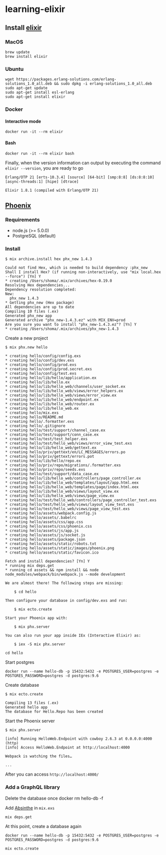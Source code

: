 # learning-elixir

## Install [elixir](https://elixir-lang.org/)
### MacOS
    brew update
    brew install elixir

### Ubuntu
    wget https://packages.erlang-solutions.com/erlang-solutions_1.0_all.deb && sudo dpkg -i erlang-solutions_1.0_all.deb
    sudo apt-get update
    sudo apt-get install esl-erlang
    sudo apt-get install elixir

### Docker
#### Interactive mode
    docker run -it --rm elixir

#### Bash
    docker run -it --rm elixir bash

Finally, when the version information can output by executing the command `elixir --version`,
you are ready to go

    Erlang/OTP 21 [erts-10.3.4] [source] [64-bit] [smp:8:8] [ds:8:8:10] [async-threads:1] [hipe] [dtrace]

    Elixir 1.8.1 (compiled with Erlang/OTP 21)

## [Phoenix](https://phoenixframework.org/)
### Requirements
- node.js (>= 5.0.0)
- PostgreSQL (default)

### Install
```
$ mix archive.install hex phx_new 1.4.3

Could not find Hex, which is needed to build dependency :phx_new
Shall I install Hex? (if running non-interactively, use "mix local.hex --force") [Yn] Y
* creating /Users/shoma/.mix/archives/hex-0.19.0
Resolving Hex dependencies...
Dependency resolution completed:
New:
  phx_new 1.4.3
* Getting phx_new (Hex package)
All dependencies are up to date
Compiling 10 files (.ex)
Generated phx_new app
Generated archive "phx_new-1.4.3.ez" with MIX_ENV=prod
Are you sure you want to install "phx_new-1.4.3.ez"? [Yn] Y
* creating /Users/shoma/.mix/archives/phx_new-1.4.3
```

Create a new project
```
$ mix phx.new hello

* creating hello/config/config.exs
* creating hello/config/dev.exs
* creating hello/config/prod.exs
* creating hello/config/prod.secret.exs
* creating hello/config/test.exs
* creating hello/lib/hello/application.ex
* creating hello/lib/hello.ex
* creating hello/lib/hello_web/channels/user_socket.ex
* creating hello/lib/hello_web/views/error_helpers.ex
* creating hello/lib/hello_web/views/error_view.ex
* creating hello/lib/hello_web/endpoint.ex
* creating hello/lib/hello_web/router.ex
* creating hello/lib/hello_web.ex
* creating hello/mix.exs
* creating hello/README.md
* creating hello/.formatter.exs
* creating hello/.gitignore
* creating hello/test/support/channel_case.ex
* creating hello/test/support/conn_case.ex
* creating hello/test/test_helper.exs
* creating hello/test/hello_web/views/error_view_test.exs
* creating hello/lib/hello_web/gettext.ex
* creating hello/priv/gettext/en/LC_MESSAGES/errors.po
* creating hello/priv/gettext/errors.pot
* creating hello/lib/hello/repo.ex
* creating hello/priv/repo/migrations/.formatter.exs
* creating hello/priv/repo/seeds.exs
* creating hello/test/support/data_case.ex
* creating hello/lib/hello_web/controllers/page_controller.ex
* creating hello/lib/hello_web/templates/layout/app.html.eex
* creating hello/lib/hello_web/templates/page/index.html.eex
* creating hello/lib/hello_web/views/layout_view.ex
* creating hello/lib/hello_web/views/page_view.ex
* creating hello/test/hello_web/controllers/page_controller_test.exs
* creating hello/test/hello_web/views/layout_view_test.exs
* creating hello/test/hello_web/views/page_view_test.exs
* creating hello/assets/webpack.config.js
* creating hello/assets/.babelrc
* creating hello/assets/css/app.css
* creating hello/assets/css/phoenix.css
* creating hello/assets/js/app.js
* creating hello/assets/js/socket.js
* creating hello/assets/package.json
* creating hello/assets/static/robots.txt
* creating hello/assets/static/images/phoenix.png
* creating hello/assets/static/favicon.ico

Fetch and install dependencies? [Yn] Y
* running mix deps.get
* running cd assets && npm install && node node_modules/webpack/bin/webpack.js --mode development

We are almost there! The following steps are missing:

    $ cd hello

Then configure your database in config/dev.exs and run:

    $ mix ecto.create

Start your Phoenix app with:

    $ mix phx.server

You can also run your app inside IEx (Interactive Elixir) as:

    $ iex -S mix phx.server
```

```
cd hello
```

Start postgres
```
docker run --name hello-db -p 15432:5432 -e POSTGRES_USER=postgres -e POSTGRES_PASSWORD=postgres -d postgres:9.6
```

Create database
```
$ mix ecto.create

Compiling 13 files (.ex)
Generated hello app
The database for Hello.Repo has been created
```

Start the Phoenix server
```
$ mix phx.server

[info] Running HelloWeb.Endpoint with cowboy 2.6.3 at 0.0.0.0:4000 (http)
[info] Access HelloWeb.Endpoint at http://localhost:4000

Webpack is watching the files…

...
```

After you can access `http://localhost:4000/`

### Add a GraphQL library
Delete the database once
    docker rm hello-db -f

Add [Absinthe](http://absinthe-graphql.org/) in `mix.exs`

    mix deps.get

At this point, create a database again

    docker run --name hello-db -p 15432:5432 -e POSTGRES_USER=postgres -e POSTGRES_PASSWORD=postgres -d postgres:9.6
    
    mix ecto.create

